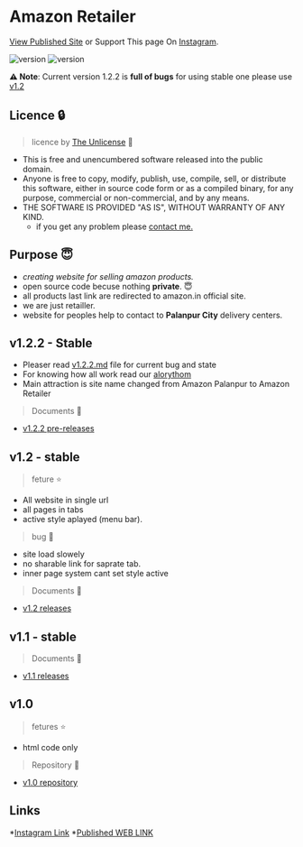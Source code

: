 # Amazon Retailer

[View Published Site](http://amazon-palanpur.ml) or Support This page On [Instagram](http://instagram.com/amazon_palanpur/).

![version](https://img.shields.io/github/license/kaushalBhatol/amazon_palanpur)
![version](https://img.shields.io/badge/version-1.2.2-blue)

__⚠ Note__: Current version 1.2.2 is __full of bugs__ for using stable one please use [v1.2](https://github.com/KaushalBhatol/amazon_palanpur/releases/tag/v1.2)

## Licence :lock:

> licence by [The Unlicense](https://github.com/KaushalBhatol/amazon_palanpur/blob/master/LICENSE) :key:

* This is free and unencumbered software released into the public domain.
* Anyone is free to copy, modify, publish, use, compile, sell, or distribute this software, either in source code form or as a compiled binary, for any purpose, commercial or non-commercial, and by any means.
* THE SOFTWARE IS PROVIDED "AS IS", WITHOUT WARRANTY OF ANY KIND.
  * if you get any problem please [contact me.](http://kaushal.my-style.in/contact/)

## Purpose :innocent:

* *creating website for selling amazon products.*
* open source code becuse nothing __private__. :innocent:
* all products last link are redirected to amazon.in official site.
* we are just retailler.
* website for peoples help to contact to **Palanpur City** delivery centers.

## v1.2.2 - Stable

* Pleaser read [v1.2.2.md](MD/v1.2.2.md) file for current bug and state
* For knowing how all work read our [alorythom](MD/Algorythm.md)
* Main attraction is site name changed from Amazon Palanpur to Amazon Retailer

> Documents :file_folder:

* [v1.2.2 pre-releases](https://github.com/KaushalBhatol/amazon_palanpur/releases/tag/v1.2.2)

## v1.2 - stable

> feture :star:

* All website in single url
* all pages in tabs
* active style aplayed (menu bar).

> bug :bug:

* site load slowely
* no sharable link for saprate tab.
* inner page system cant set style active

> Documents :file_folder:

* [v1.2 releases](https://github.com/KaushalBhatol/amazon_palanpur/releases/tag/v1.2)

## v1.1 - stable

> Documents :file_folder:

* [v1.1 releases](https://github.com/KaushalBhatol/amazon_palanpur/releases/tag/v1.1)

## v1.0

>fetures :star:

* html code only

> Repository :file_folder:

* [v1.0 repository](https://github.com/KaushalBhatol/amazon-palanpur-html)

## Links

*[Instagram Link](http://instagram.com/amazon_palanpur/)
*[Published WEB LINK](http://amazon-palanpur.ml/)
